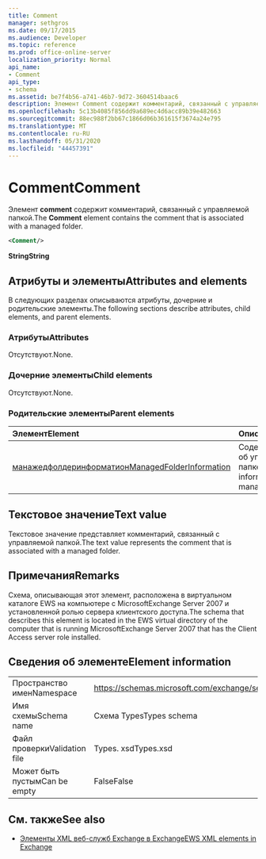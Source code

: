 ```yaml
---
title: Comment
manager: sethgros
ms.date: 09/17/2015
ms.audience: Developer
ms.topic: reference
ms.prod: office-online-server
localization_priority: Normal
api_name:
- Comment
api_type:
- schema
ms.assetid: be7f4b56-a741-46b7-9d72-3604514baac6
description: Элемент Comment содержит комментарий, связанный с управляемой папкой.
ms.openlocfilehash: 5c13b4085f856dd9a689ec4d6acc89b39e482663
ms.sourcegitcommit: 88ec988f2bb67c1866d06b361615f3674a24e795
ms.translationtype: MT
ms.contentlocale: ru-RU
ms.lasthandoff: 05/31/2020
ms.locfileid: "44457391"
---
```

# <a name="comment"></a><span data-ttu-id="6f423-103">Comment</span><span class="sxs-lookup"><span data-stu-id="6f423-103">Comment</span></span>

<span data-ttu-id="6f423-104">Элемент **comment** содержит комментарий, связанный с управляемой папкой.</span><span class="sxs-lookup"><span data-stu-id="6f423-104">The **Comment** element contains the comment that is associated with a managed folder.</span></span> 
  
```xml
<Comment/>
```

 <span data-ttu-id="6f423-105">**String**</span><span class="sxs-lookup"><span data-stu-id="6f423-105">**String**</span></span>
## <a name="attributes-and-elements"></a><span data-ttu-id="6f423-106">Атрибуты и элементы</span><span class="sxs-lookup"><span data-stu-id="6f423-106">Attributes and elements</span></span>

<span data-ttu-id="6f423-107">В следующих разделах описываются атрибуты, дочерние и родительские элементы.</span><span class="sxs-lookup"><span data-stu-id="6f423-107">The following sections describe attributes, child elements, and parent elements.</span></span>
  
### <a name="attributes"></a><span data-ttu-id="6f423-108">Атрибуты</span><span class="sxs-lookup"><span data-stu-id="6f423-108">Attributes</span></span>

<span data-ttu-id="6f423-109">Отсутствуют.</span><span class="sxs-lookup"><span data-stu-id="6f423-109">None.</span></span>
  
### <a name="child-elements"></a><span data-ttu-id="6f423-110">Дочерние элементы</span><span class="sxs-lookup"><span data-stu-id="6f423-110">Child elements</span></span>

<span data-ttu-id="6f423-111">Отсутствуют.</span><span class="sxs-lookup"><span data-stu-id="6f423-111">None.</span></span>
  
### <a name="parent-elements"></a><span data-ttu-id="6f423-112">Родительские элементы</span><span class="sxs-lookup"><span data-stu-id="6f423-112">Parent elements</span></span>

|<span data-ttu-id="6f423-113">**Элемент**</span><span class="sxs-lookup"><span data-stu-id="6f423-113">**Element**</span></span>|<span data-ttu-id="6f423-114">**Описание**</span><span class="sxs-lookup"><span data-stu-id="6f423-114">**Description**</span></span>|
|:-----|:-----|
|[<span data-ttu-id="6f423-115">манажедфолдеринформатион</span><span class="sxs-lookup"><span data-stu-id="6f423-115">ManagedFolderInformation</span></span>](managedfolderinformation.md) <br/> |<span data-ttu-id="6f423-116">Содержит сведения об управляемой папке.</span><span class="sxs-lookup"><span data-stu-id="6f423-116">Contains information about a managed folder.</span></span>  <br/> |
   
## <a name="text-value"></a><span data-ttu-id="6f423-117">Текстовое значение</span><span class="sxs-lookup"><span data-stu-id="6f423-117">Text value</span></span>

<span data-ttu-id="6f423-118">Текстовое значение представляет комментарий, связанный с управляемой папкой.</span><span class="sxs-lookup"><span data-stu-id="6f423-118">The text value represents the comment that is associated with a managed folder.</span></span>
  
## <a name="remarks"></a><span data-ttu-id="6f423-119">Примечания</span><span class="sxs-lookup"><span data-stu-id="6f423-119">Remarks</span></span>

<span data-ttu-id="6f423-120">Схема, описывающая этот элемент, расположена в виртуальном каталоге EWS на компьютере с MicrosoftExchange Server 2007 и установленной ролью сервера клиентского доступа.</span><span class="sxs-lookup"><span data-stu-id="6f423-120">The schema that describes this element is located in the EWS virtual directory of the computer that is running MicrosoftExchange Server 2007 that has the Client Access server role installed.</span></span>
  
## <a name="element-information"></a><span data-ttu-id="6f423-121">Сведения об элементе</span><span class="sxs-lookup"><span data-stu-id="6f423-121">Element information</span></span>

|||
|:-----|:-----|
|<span data-ttu-id="6f423-122">Пространство имен</span><span class="sxs-lookup"><span data-stu-id="6f423-122">Namespace</span></span>  <br/> |https://schemas.microsoft.com/exchange/services/2006/types  <br/> |
|<span data-ttu-id="6f423-123">Имя схемы</span><span class="sxs-lookup"><span data-stu-id="6f423-123">Schema name</span></span>  <br/> |<span data-ttu-id="6f423-124">Схема Types</span><span class="sxs-lookup"><span data-stu-id="6f423-124">Types schema</span></span>  <br/> |
|<span data-ttu-id="6f423-125">Файл проверки</span><span class="sxs-lookup"><span data-stu-id="6f423-125">Validation file</span></span>  <br/> |<span data-ttu-id="6f423-126">Types. xsd</span><span class="sxs-lookup"><span data-stu-id="6f423-126">Types.xsd</span></span>  <br/> |
|<span data-ttu-id="6f423-127">Может быть пустым</span><span class="sxs-lookup"><span data-stu-id="6f423-127">Can be empty</span></span>  <br/> |<span data-ttu-id="6f423-128">False</span><span class="sxs-lookup"><span data-stu-id="6f423-128">False</span></span>  <br/> |
   
## <a name="see-also"></a><span data-ttu-id="6f423-129">См. также</span><span class="sxs-lookup"><span data-stu-id="6f423-129">See also</span></span>



- [<span data-ttu-id="6f423-130">Элементы XML веб-служб Exchange в Exchange</span><span class="sxs-lookup"><span data-stu-id="6f423-130">EWS XML elements in Exchange</span></span>](ews-xml-elements-in-exchange.md)

